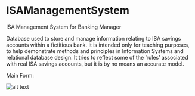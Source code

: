 # ISAManagementSystem
ISA Management System for Banking Manager

Database used to store and manage information relating to ISA savings accounts within a fictitious bank.  It is intended only for teaching purposes, to help demonstrate methods and principles in Information Systems and relational database design. It tries to reflect some of the ‘rules’ associated with real ISA savings accounts, but it is by no means an accurate model.

Main Form:

![alt text](https://ibb.co/tYSdTkX)
